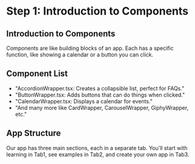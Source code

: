 # Step 1: Introduction to Components

## Introduction to Components
Components are like building blocks of an app. Each has a specific function, like showing a calendar or a button you can click.
## Component List
- "AccordionWrapper.tsx: Creates a collapsible list, perfect for FAQs."
- "ButtonWrapper.tsx: Adds buttons that can do things when clicked."
- "CalendarWrapper.tsx: Displays a calendar for events."
- "And many more like CardWrapper, CarouselWrapper, GiphyWrapper, etc."
## App Structure
Our app has three main sections, each in a separate tab. You'll start with learning in Tab1, see examples in Tab2, and create your own app in Tab3.
